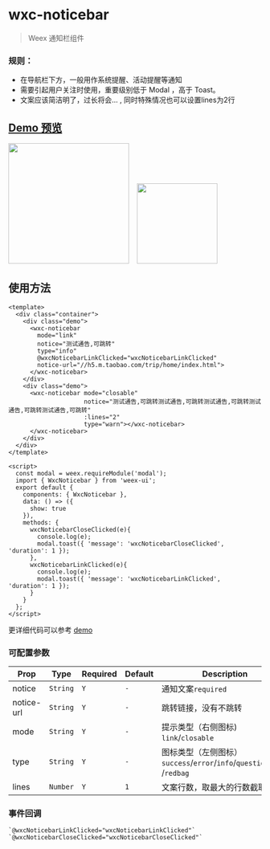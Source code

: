 # wxc-noticebar 

> Weex  通知栏组件

### 规则：
- 在导航栏下方，一般用作系统提醒、活动提醒等通知
- 需要引起用户关注时使用，重要级别低于 Modal ，高于 Toast。
- 文案应该简洁明了，过长将会... , 同时特殊情况也可以设置lines为2行

## [Demo 预览](https://h5.m.taobao.com/trip/wxc-noticebar/index.html?_wx_tpl=https%3A%2F%2Fh5.m.taobao.com%2Ftrip%2Fwxc-noticebar%2Fdemo%2Findex.native-min.js)
<img src="https://img.alicdn.com/tfs/TB1mIA5c5qAXuNjy1XdXXaYcVXa-750-1334.jpg" width="240"/>&nbsp;&nbsp;&nbsp;&nbsp;<img src="https://img.alicdn.com/tfs/TB18V3aSpXXXXboXpXXXXXXXXXX-200-200.png" width="160"/>

## 使用方法

```vue
<template>
  <div class="container">
    <div class="demo">
      <wxc-noticebar
        mode="link"
        notice="测试通告,可跳转"
        type="info"
        @wxcNoticebarLinkClicked="wxcNoticebarLinkClicked"
        notice-url="//h5.m.taobao.com/trip/home/index.html">
      </wxc-noticebar>
    </div>
    <div class="demo">
      <wxc-noticebar mode="closable"
                     notice="测试通告,可跳转测试通告,可跳转测试通告,可跳转测试通告,可跳转测试通告,可跳转"
                     :lines="2"
                     type="warn"></wxc-noticebar>
      </wxc-noticebar>
    </div>
  </div>
</template>

<script>
  const modal = weex.requireModule('modal');
  import { WxcNoticebar } from 'weex-ui';
  export default {
    components: { WxcNoticebar },
    data: () => ({
      show: true
    }),
    methods: {
      wxcNoticebarCloseClicked(e){
        console.log(e);
        modal.toast({ 'message': 'wxcNoticebarCloseClicked', 'duration': 1 });
      },
      wxcNoticebarLinkClicked(e){
        console.log(e);
        modal.toast({ 'message': 'wxcNoticebarLinkClicked', 'duration': 1 });
      }
    }
  };
</script>

```

更详细代码可以参考 [demo](https://github.com/alibaba/weex-ui/blob/master/example/noticebar/index.vue)


### 可配置参数

| Prop | Type | Required | Default | Description |
|-------------|------------|--------|-----|-----|
| notice | `String` |`Y`| `-` | 通知文案`required` |
| notice-url | `String` |`Y`| `-` | 跳转链接，没有不跳转 |
| mode | `String` |`Y`|  `-` |提示类型（右侧图标) `link`/`closable`|
| type | `String` |`Y`| `-` | 图标类型（左侧图标）`success`/`error`/`info`/`question`/`time` /`redbag` |
|  lines | `Number` |`Y`| `1` | 文案行数，取最大的行数截取 |


### 事件回调

```
`@wxcNoticebarLinkClicked="wxcNoticebarLinkClicked"`
`@wxcNoticebarCloseClicked="wxcNoticebarCloseClicked"`
```

